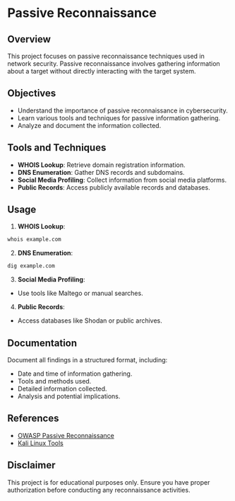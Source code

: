 # Passive Reconnaissance

## Overview
This project focuses on passive reconnaissance techniques used in network security. Passive reconnaissance involves gathering information about a target without directly interacting with the target system.

## Objectives
- Understand the importance of passive reconnaissance in cybersecurity.
- Learn various tools and techniques for passive information gathering.
- Analyze and document the information collected.

## Tools and Techniques
- **WHOIS Lookup**: Retrieve domain registration information.
- **DNS Enumeration**: Gather DNS records and subdomains.
- **Social Media Profiling**: Collect information from social media platforms.
- **Public Records**: Access publicly available records and databases.

## Usage
1. **WHOIS Lookup**:
  ```sh
  whois example.com
  ```
2. **DNS Enumeration**:
  ```sh
  dig example.com
  ```
3. **Social Media Profiling**:
  - Use tools like Maltego or manual searches.
4. **Public Records**:
  - Access databases like Shodan or public archives.

## Documentation
Document all findings in a structured format, including:
- Date and time of information gathering.
- Tools and methods used.
- Detailed information collected.
- Analysis and potential implications.

## References
- [OWASP Passive Reconnaissance](https://owasp.org/www-community/Passive_Reconnaissance)
- [Kali Linux Tools](https://tools.kali.org/)

## Disclaimer
This project is for educational purposes only. Ensure you have proper authorization before conducting any reconnaissance activities.
